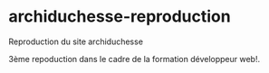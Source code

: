# archiduchesse-reproduction
Reproduction du site archiduchesse


3ème repoduction dans le cadre de la formation développeur web!.
